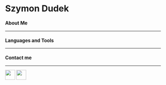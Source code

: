 # Szymon Dudek <font size = "2">
### About Me 
---
  
### Languages and Tools 
---
  
### Contact me
---

[<img height="32" width="32" src="https://cdn.simpleicons.org/linkedin/#0A66C2>" />](https://www.youtube.com/) [<img height="32" width="32" src="https://cdn.simpleicons.org/gmail/#EA4335" />](mailto:simod2002@gmail.com)
